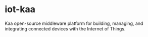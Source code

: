 # iot-kaa
Kaa open-source middleware platform for building, managing, and integrating connected devices with the Internet of Things.
